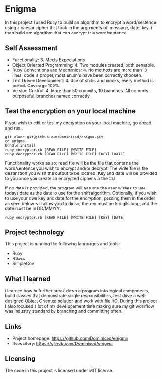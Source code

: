 # Enigma

In this project I used Ruby to build an algorithm to encrypt a word/sentence using a caesar cipher that took in the arguments of;
message, date, key. i then build am algorithm that can decrypt this word/sentence.

## Self Assessment

* Functionality: 3. Meets Expectations
* Object Oriented Programming: 4. Two modules created, both sensable.
* Ruby Conventions and Mechanics: 4. No methods are more than 10 lines, code is proper, most enum's have been correctly choosen.
* Test Driven Development: 4. Use of stubs and mocks, every method is tested. Coverage 100%.
* Version Control: 4. More than 50 commits, 10 branches. All commits purposeful, branches named correctly.

## Test the encryption on your local machine

If you wish to edit or test my encryption on your local machine, go ahead and run..
```shell
git clone git@github.com:Dominicod/enigma.git
cd enigma
bundle install
ruby encryptor.rb [READ FILE] [WRITE FILE]
ruby decryptor.rb [READ FILE] [WRITE FILE] [KEY] [DATE]
```
Functionality works as so; read file will be the file that contains the word/sentence you wish to encrypt and/or decrypt. The write file
is the destination you wish the output to be located. Key and date will be provided to you once you create an encrypted cipher via the CLI.

If no date is provided, the program will assume the user wishes to use todays date as the date to use for the shift algorithm.
Optionally, if you wish to use your own key and date for the encryption, passing them in the order as seen below will allow you to do so, the key
must be 5 digits long, and the date must be in DD/MM/YY.

`ruby encryptor.rb [READ FILE] [WRITE FILE] [KEY] [DATE]`

## Project technology

This project is running the following languages and tools:

* Ruby
* RSpec
* SimpleCov

## What I learned

i learned how to further break down a program into logical components, build classes that demonstrate single responsibilities, test drive a
well-designed Object Oriented solution and work with file I/O. During this project I also focused a lot of my developement time making sure my
git workflow was industry standard by branching and committing often.

## Links

- Project homepage: https://github.com/Dominicod/enigma
- Repository: https://github.com/Dominicod/enigma



## Licensing

The code in this project is licensed under MIT license.
